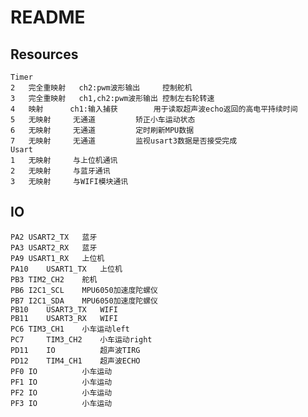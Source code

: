 README
===========================
Resources
--------------------------
	Timer
	2	完全重映射	ch2:pwm波形输出		控制舵机
	3	完全重映射	ch1,ch2:pwm波形输出	控制左右轮转速
	4	映射		ch1:输入捕获		用于读取超声波echo返回的高电平持续时间
	5	无映射		无通道			矫正小车运动状态
	6	无映射		无通道			定时刷新MPU数据
	7	无映射		无通道			监视usart3数据是否接受完成
	Usart
	1	无映射		与上位机通讯
	2	无映射		与蓝牙通讯
	3	无映射		与WIFI模块通讯
IO
---------------------------
	PA2	USART2_TX	蓝牙
	PA3	USART2_RX	蓝牙
	PA9	USART1_RX	上位机
	PA10	USART1_TX	上位机
	PB3	TIM2_CH2	舵机
	PB6	I2C1_SCL	MPU6050加速度陀螺仪
	PB7	I2C1_SDA	MPU6050加速度陀螺仪
	PB10	USART3_TX	WIFI
	PB11	USART3_RX	WIFI
	PC6	TIM3_CH1	小车运动left
	PC7 	TIM3_CH2	小车运动right
	PD11	IO			超声波TIRG
	PD12	TIM4_CH1	超声波ECHO
	PF0	IO			小车运动
	PF1	IO			小车运动
	PF2	IO			小车运动
	PF3	IO			小车运动
